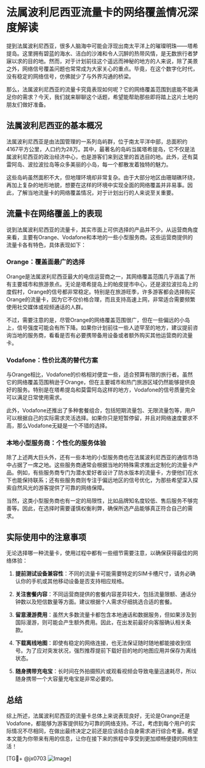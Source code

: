 # 法属波利尼西亚流量卡的网络覆盖情况深度解读

提到法属波利尼西亚，很多人脑海中可能会浮现出南太平洋上的璀璨明珠——塔希提岛。这里拥有碧蓝的海水、洁白的沙滩和令人沉醉的热带风情，是无数旅行者梦寐以求的目的地。然而，对于计划前往这个遥远而神秘的地方的人来说，除了美景之外，网络信号覆盖问题也常常成为大家关心的重点。毕竟，在这个数字化时代，没有稳定的网络信号，仿佛就少了与外界沟通的桥梁。

那么，法属波利尼西亚的流量卡究竟表现如何呢？它的网络覆盖范围到底能不能满足你的需求？今天，我们就来聊聊这个话题，希望能帮助那些即将踏上这片土地的朋友们做好准备。

## 法属波利尼西亚的基本概况

法属波利尼西亚是由法国管理的一系列岛屿群，位于南太平洋中部，总面积约4167平方公里，人口约为28万。其中，最著名的岛屿当属塔希提岛，它不仅是法属波利尼西亚的政治经济中心，也是游客们来到这里的首选目的地。此外，还有莫雷阿岛、波拉波拉岛等众多美丽的小岛，每一个都散发着独特的魅力。

这些岛屿虽然面积不大，但地理环境却非常复杂。由于大部分地区由珊瑚礁环绕，再加上复杂的地形地貌，想要在这样的环境中实现全面的网络覆盖并非易事。因此，了解当地流量卡的网络覆盖情况，对于计划出行的人来说至关重要。

## 流量卡在网络覆盖上的表现

说到法属波利尼西亚的流量卡，其实市面上可供选择的产品并不少。从运营商角度来看，主要有Orange、Vodafone和本地的一些小型服务商。这些运营商提供的流量卡各有特色，具体表现如下：

### Orange：覆盖面最广的选择

Orange是法属波利尼西亚最大的电信运营商之一，其网络覆盖范围几乎涵盖了所有主要城市和旅游景点。无论是塔希提岛上的帕皮提市中心，还是波拉波拉岛上的度假村，Orange的信号都非常稳定。特别是在旅游旺季，许多游客都会选择购买Orange的流量卡，因为它不仅价格合理，而且支持高速上网，非常适合需要频繁使用社交媒体或视频通话的人群。

不过，需要注意的是，尽管Orange的网络覆盖范围很广，但在一些偏远的小岛上，信号强度可能会有所下降。如果你计划前往一些人迹罕至的地方，建议提前咨询当地的服务商，看看是否有必要携带备用设备或者额外购买其他运营商的流量卡。

### Vodafone：性价比高的替代方案

与Orange相比，Vodafone的价格相对便宜一些，适合预算有限的旅行者。虽然它的网络覆盖范围稍逊于Orange，但在主要城市和热门旅游区域仍然能够提供良好的服务。特别是在塔希提岛和莫雷阿岛这样的地方，Vodafone的信号质量完全可以满足日常使用需求。

此外，Vodafone还推出了多种套餐组合，包括短期流量包、无限流量包等，用户可以根据自己的实际需求灵活选择。如果你只是短暂停留，并且对网络速度要求不高，那么Vodafone无疑是一个不错的选择。

### 本地小型服务商：个性化的服务体验

除了上述两大巨头外，还有一些本地的小型服务商也在法属波利尼西亚的通信市场中占据了一席之地。这些服务商通常会根据当地的特殊需求推出定制化的流量卡产品。例如，有些服务商专门为潜水爱好者设计了防水版本的流量卡，方便他们在水下也能保持联系；还有些服务商则专注于偏远地区的信号优化，为那些希望深入探索自然风光的游客提供了可靠的网络保障。

当然，这类小型服务商也有一定的局限性，比如品牌知名度较低、售后服务不够完善等。因此，在选择时需要谨慎权衡利弊，确保所选产品能够真正符合自己的需求。

## 实际使用中的注意事项

无论选择哪一种流量卡，使用过程中都有一些细节需要注意，以确保获得最佳的网络体验：

1. **提前测试设备兼容性**：不同的流量卡可能需要特定的SIM卡槽尺寸，请务必确认你的手机或其他移动设备是否支持相应规格。
   
2. **关注套餐内容**：不同运营商提供的套餐内容差异较大，包括流量限额、通话分钟数以及短信数量等方面。建议根据个人需求仔细挑选合适的套餐。

3. **留意漫游费用**：虽然大多数流量卡都包含本地通话和数据服务，但如果涉及到国际漫游，则可能会产生额外费用。因此，在出发前最好向客服确认相关条款。

4. **下载离线地图**：即使有稳定的网络连接，也无法保证随时随地都能接收到信号。为了应对突发状况，强烈推荐提前下载好目的地的地图应用并保存为离线状态。

5. **随身携带充电宝**：长时间在外拍摄照片或观看视频会导致电量迅速耗尽，所以随身携带一个大容量充电宝是非常必要的。

## 总结

综上所述，法属波利尼西亚的流量卡总体上来说表现良好，无论是Orange还是Vodafone，都能够为游客提供较为可靠的网络支持。不过，考虑到每个用户的实际情况不尽相同，在做出最终决定之前还是应该结合自身需求进行综合考量。希望本文能为你带来有用的信息，让你在接下来的旅程中享受到更加顺畅便捷的网络生活！

[TG💪+ @jx0703 ![Image](https://github.com/user-attachments/assets/dbca1d08-cadb-493c-b0ec-ad6f7a83f270)]